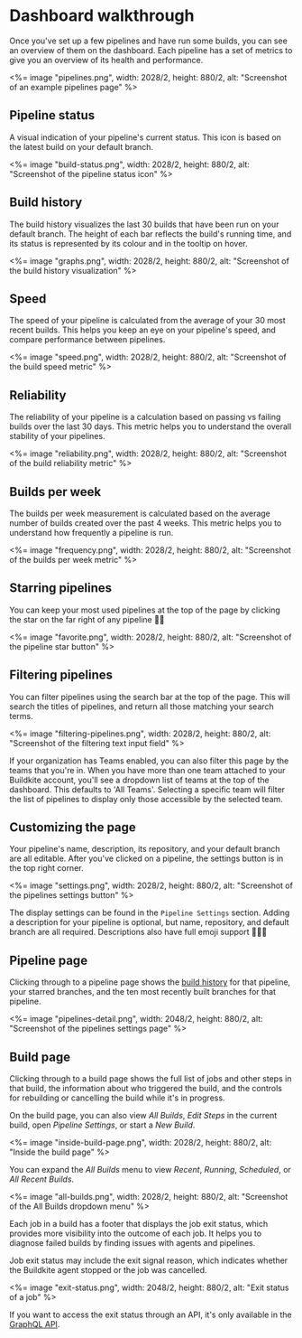 # Dashboard walkthrough

Once you've set up a few pipelines and have run some builds, you can see an overview of them on the dashboard. Each pipeline has a set of metrics to give you an overview of its health and performance.

<%= image "pipelines.png", width: 2028/2, height: 880/2, alt: "Screenshot of an example pipelines page" %>

## Pipeline status

A visual indication of your pipeline's current status. This icon is based on the latest build on your default branch.

<%= image "build-status.png", width: 2028/2, height: 880/2, alt: "Screenshot of the pipeline status icon" %>

## Build history

The build history visualizes the last 30 builds that have been run on your default branch. The height of each bar reflects the build's running time, and its status is represented by its colour and in the tooltip on hover.

<%= image "graphs.png", width: 2028/2, height: 880/2, alt: "Screenshot of the build history visualization" %>

## Speed

The speed of your pipeline is calculated from the average of your 30 most recent builds. This helps you keep an eye on your pipeline's speed, and compare performance between pipelines.

<%= image "speed.png", width: 2028/2, height: 880/2, alt: "Screenshot of the build speed metric" %>

## Reliability

The reliability of your pipeline is a calculation based on passing vs failing builds over the last 30 days. This metric helps you to understand the overall stability of your pipelines.

<%= image "reliability.png", width: 2028/2, height: 880/2, alt: "Screenshot of the build reliability metric" %>

## Builds per week

The builds per week measurement is calculated based on the average number of builds created over the past 4 weeks. This metric helps you to understand how frequently a pipeline is run.

<%= image "frequency.png", width: 2028/2, height: 880/2, alt: "Screenshot of the builds per week metric" %>

## Starring pipelines

You can keep your most used pipelines at the top of the page by clicking the star on the far right of any pipeline 🌟🔝

<%= image "favorite.png", width: 2028/2, height: 880/2, alt: "Screenshot of the pipeline star button" %>

## Filtering pipelines

You can filter pipelines using the search bar at the top of the page. This will search the titles of pipelines, and return all those matching your search terms.

<%= image "filtering-pipelines.png", width: 2028/2, height: 880/2, alt: "Screenshot of the filtering text input field" %>

If your organization has Teams enabled, you can also filter this page by the teams that you're in. When you have more than one team attached to your Buildkite account, you'll see a dropdown list of teams at the top of the dashboard. This defaults to 'All Teams'. Selecting a specific team will filter the list of pipelines to display only those accessible by the selected team.

## Customizing the page

Your pipeline's name, description, its repository, and your default branch are all editable. After you've clicked on a pipeline, the settings button is in the top right corner.

<%= image "settings.png", width: 2028/2, height: 880/2, alt: "Screenshot of the pipelines settings button" %>

The display settings can be found in the `Pipeline Settings` section. Adding a description for your pipeline is optional, but name, repository, and default branch are all required. Descriptions also have full emoji support 🙌:llama:💯

## Pipeline page

Clicking through to a pipeline page shows the [build history](#pipelines-page-walkthrough-build-history) for that pipeline, your starred branches, and the ten most recently built branches for that pipeline.

<%= image "pipelines-detail.png", width: 2048/2, height: 880/2, alt: "Screenshot of the pipelines settings page" %>

## Build page

Clicking through to a build page shows the full list of jobs and other steps in that build, the information about who triggered the build, and the controls for rebuilding or cancelling the build while it's in progress.

On the build page, you can also view _All Builds_, _Edit Steps_ in the current build, open _Pipeline Settings_, or start a _New Build_.

<%= image "inside-build-page.png", width: 2028/2, height: 880/2, alt: "Inside the build page" %>

You can expand the _All Builds_ menu to view _Recent_, _Running_, _Scheduled_, or _All Recent Builds_.

<%= image "all-builds.png", width: 2028/2, height: 880/2, alt: "Screenshot of the All Builds dropdown menu" %>

Each job in a build has a footer that displays the job exit status, which provides more visibility into the outcome of each job. It helps you to diagnose failed builds by finding issues with agents and pipelines.

Job exit status may include the exit signal reason, which indicates whether the Buildkite agent stopped or the job was cancelled.

<%= image "exit-status.png", width: 2048/2, height: 880/2, alt: "Exit status of a job" %>

If you want to access the exit status through an API, it's only available in the [GraphQL API](/docs/apis/graphql-api).
